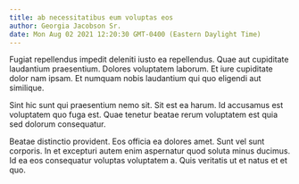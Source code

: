 ```yaml
---
title: ab necessitatibus eum voluptas eos
author: Georgia Jacobson Sr.
date: Mon Aug 02 2021 12:20:30 GMT-0400 (Eastern Daylight Time)
---
```

Fugiat repellendus impedit deleniti iusto ea repellendus. Quae aut cupiditate laudantium praesentium. Dolores voluptatem laborum. Et iure cupiditate dolor nam ipsam. Et numquam nobis laudantium qui quo eligendi aut similique.

 Sint hic sunt qui praesentium nemo sit. Sit est ea harum. Id accusamus est voluptatem quo fuga est. Quae tenetur beatae rerum voluptatem est quia sed dolorum consequatur.

 Beatae distinctio provident. Eos officia ea dolores amet. Sunt vel sunt corporis. In et excepturi autem enim aspernatur quod soluta minus ducimus. Id ea eos consequatur voluptas voluptatem a. Quis veritatis ut et natus et et quo.